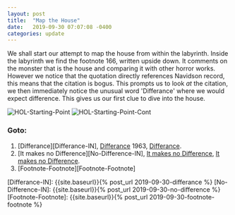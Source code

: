 ```yaml
---
layout: post
title:  "Map the House"
date:   2019-09-30 07:07:08 -0400
categories: update
---
```


We shall start our attempt to map the house from within the labyrinth. Inside the labyrinth we find the footnote 166, written upside down. It comments on the monster that is the house and comparing it with other horror works. However we notice that the quotation directly references Navidson record, this means that the citation is bogus. This prompts us to look *at* the citation, we then immediately notice the unusual word 'Differance' where we would expect difference. This gives us our first clue to dive into the house.


![HOL-Starting-Point][HOL-Starting-Point]
![HOL-Starting-Point-Cont][HOL-Starting-Point-Cont]

### Goto:
1. [Differance][Differance-IN], [Differance][Differance-OUT-1] 1963, [Differance][Differance-OUT-2].
2. [It makes no Difference][No-Difference-IN], [It makes no Difference][No-Difference-OUT-1], [It makes no Difference][No-Difference-OUT-2].
3. [Footnote-Footnote][Footnote-Footnote]

<!-- Images -->
[HOL-Starting-Point]: {{site.baseurl}}/assets/hol-starting-point.png
[HOL-Starting-Point-Cont]: {{site.baseurl}}/assets/hol-starting-point-cont.png
[HOL-Starting-Point-Footnote-Footnote]: {{site.baseurl}}/assets/hol-starting-point-footnote-footnote.png

<!-- Out-Links -->
[Differance-OUT-1]: https://web.stanford.edu/class/history34q/readings/Derrida/Differance.html
[Differance-OUT-2]: https://en.wikipedia.org/wiki/Diff%C3%A9rance
[No-Difference-OUT-1]: https://www.youtube.com/watch?v=rP7r12Rg490
[No-Difference-OUT-2]: https://www.musixmatch.com/lyrics/The-Band/It-Makes-No-Difference

<!-- In-Links -->
[Differance-IN]: {{site.baseurl}}{% post_url 2019-09-30-differance %}
[No-Difference-IN]: {{site.baseurl}}{% post_url 2019-09-30-no-difference %}
[Footnote-Footnote]: {{site.baseurl}}{% post_url 2019-09-30-footnote-footnote %}
